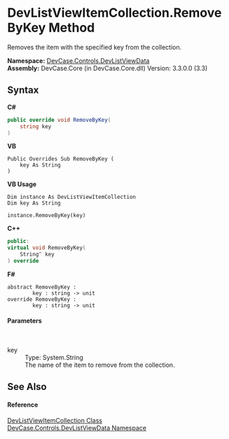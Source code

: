 # DevListViewItemCollection.RemoveByKey Method 
 

Removes the item with the specified key from the collection.

**Namespace:**&nbsp;<a href="N_DevCase_Controls_DevListViewData">DevCase.Controls.DevListViewData</a><br />**Assembly:**&nbsp;DevCase.Core (in DevCase.Core.dll) Version: 3.3.0.0 (3.3)

## Syntax

**C#**<br />
``` C#
public override void RemoveByKey(
	string key
)
```

**VB**<br />
``` VB
Public Overrides Sub RemoveByKey ( 
	key As String
)
```

**VB Usage**<br />
``` VB Usage
Dim instance As DevListViewItemCollection
Dim key As String

instance.RemoveByKey(key)
```

**C++**<br />
``` C++
public:
virtual void RemoveByKey(
	String^ key
) override
```

**F#**<br />
``` F#
abstract RemoveByKey : 
        key : string -> unit 
override RemoveByKey : 
        key : string -> unit 
```


#### Parameters
&nbsp;<dl><dt>key</dt><dd>Type: System.String<br />The name of the item to remove from the collection.</dd></dl>

## See Also


#### Reference
<a href="T_DevCase_Controls_DevListViewData_DevListViewItemCollection">DevListViewItemCollection Class</a><br /><a href="N_DevCase_Controls_DevListViewData">DevCase.Controls.DevListViewData Namespace</a><br />